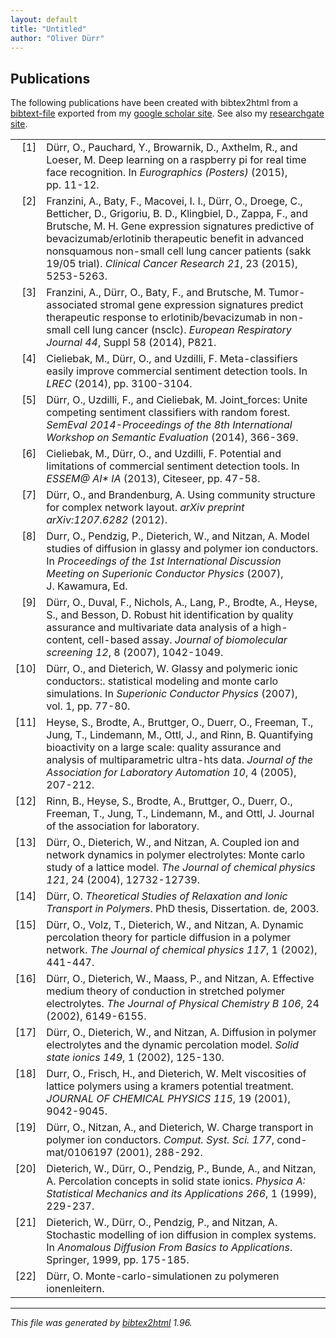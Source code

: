 ```yaml
---
layout: default
title: "Untitled"
author: "Oliver Dürr"
---
```


## Publications 
The following publications have been created with bibtex2html from a [bibtext-file](citations_bib.html) exported from my [google scholar site](https://scholar.google.ch/citations?user=T8hH3TMnFPwC&hl=de). See also my <a href="https://www.researchgate.net/profile/Oliver_Duerr">researchgate site</a>. 
  

<!-- This document was automatically generated with bibtex2html 1.96
     (see http://www.lri.fr/~filliatr/bibtex2html/),
     with the following command:
     ./bibtex2html -d -r -heveaurl -s acm -nolinks citations.bib  -->


<table>

<tr valign="top">
<td align="right" class="bibtexnumber">
[<a name="durr2015deep">1</a>]
</td>
<td class="bibtexitem">
D&uuml;rr, O., Pauchard, Y., Browarnik, D., Axthelm, R., and Loeser, M.
 Deep learning on a raspberry pi for real time face recognition.
 In <em>Eurographics (Posters)</em> (2015), pp.&nbsp;11-12.

</td>
</tr>


<tr valign="top">
<td align="right" class="bibtexnumber">
[<a name="franzini2015gene">2</a>]
</td>
<td class="bibtexitem">
Franzini, A., Baty, F., Macovei, I.&nbsp;I., D&uuml;rr, O., Droege, C.,
  Betticher, D., Grigoriu, B.&nbsp;D., Klingbiel, D., Zappa, F., and Brutsche,
  M.&nbsp;H.
 Gene expression signatures predictive of bevacizumab/erlotinib
  therapeutic benefit in advanced nonsquamous non-small cell lung cancer
  patients (sakk 19/05 trial).
 <em>Clinical Cancer Research 21</em>, 23 (2015), 5253-5263.

</td>
</tr>


<tr valign="top">
<td align="right" class="bibtexnumber">
[<a name="franzini2014tumor">3</a>]
</td>
<td class="bibtexitem">
Franzini, A., D&uuml;rr, O., Baty, F., and Brutsche, M.
 Tumor-associated stromal gene expression signatures predict
  therapeutic response to erlotinib/bevacizumab in non-small cell lung cancer
  (nsclc).
 <em>European Respiratory Journal 44</em>, Suppl 58 (2014), P821.

</td>
</tr>


<tr valign="top">
<td align="right" class="bibtexnumber">
[<a name="cieliebak2014meta">4</a>]
</td>
<td class="bibtexitem">
Cieliebak, M., D&uuml;rr, O., and Uzdilli, F.
 Meta-classifiers easily improve commercial sentiment detection tools.
 In <em>LREC</em> (2014), pp.&nbsp;3100-3104.

</td>
</tr>


<tr valign="top">
<td align="right" class="bibtexnumber">
[<a name="durr2014joint_forces">5</a>]
</td>
<td class="bibtexitem">
D&uuml;rr, O., Uzdilli, F., and Cieliebak, M.
 Joint_forces: Unite competing sentiment classifiers with random
  forest.
 <em>SemEval 2014-Proceedings of the 8th International Workshop on
  Semantic Evaluation</em> (2014), 366-369.

</td>
</tr>


<tr valign="top">
<td align="right" class="bibtexnumber">
[<a name="cieliebak2013potential">6</a>]
</td>
<td class="bibtexitem">
Cieliebak, M., D&uuml;rr, O., and Uzdilli, F.
 Potential and limitations of commercial sentiment detection tools.
 In <em>ESSEM@ AI* IA</em> (2013), Citeseer, pp.&nbsp;47-58.

</td>
</tr>


<tr valign="top">
<td align="right" class="bibtexnumber">
[<a name="durr2012using">7</a>]
</td>
<td class="bibtexitem">
D&uuml;rr, O., and Brandenburg, A.
 Using community structure for complex network layout.
 <em>arXiv preprint arXiv:1207.6282</em> (2012).

</td>
</tr>


<tr valign="top">
<td align="right" class="bibtexnumber">
[<a name="durr2001model">8</a>]
</td>
<td class="bibtexitem">
Durr, O., Pendzig, P., Dieterich, W., and Nitzan, A.
 Model studies of diffusion in glassy and polymer ion conductors.
 In <em>Proceedings of the 1st International Discussion Meeting on
  Superionic Conductor Physics</em> (2007), J.&nbsp;Kawamura, Ed.

</td>
</tr>


<tr valign="top">
<td align="right" class="bibtexnumber">
[<a name="durr2007robust">9</a>]
</td>
<td class="bibtexitem">
D&uuml;rr, O., Duval, F., Nichols, A., Lang, P., Brodte, A., Heyse, S., and
  Besson, D.
 Robust hit identification by quality assurance and multivariate data
  analysis of a high-content, cell-based assay.
 <em>Journal of biomolecular screening 12</em>, 8 (2007), 1042-1049.

</td>
</tr>


<tr valign="top">
<td align="right" class="bibtexnumber">
[<a name="durr2007glassy">10</a>]
</td>
<td class="bibtexitem">
D&uuml;rr, O., and Dieterich, W.
 Glassy and polymeric ionic conductors:. statistical modeling and
  monte carlo simulations.
 In <em>Superionic Conductor Physics</em> (2007), vol.&nbsp;1, pp.&nbsp;77-80.

</td>
</tr>


<tr valign="top">
<td align="right" class="bibtexnumber">
[<a name="heyse2005quantifying">11</a>]
</td>
<td class="bibtexitem">
Heyse, S., Brodte, A., Bruttger, O., Duerr, O., Freeman, T., Jung, T.,
  Lindemann, M., Ottl, J., and Rinn, B.
 Quantifying bioactivity on a large scale: quality assurance and
  analysis of multiparametric ultra-hts data.
 <em>Journal of the Association for Laboratory Automation 10</em>, 4
  (2005), 207-212.

</td>
</tr>


<tr valign="top">
<td align="right" class="bibtexnumber">
[<a name="rinn2005journal">12</a>]
</td>
<td class="bibtexitem">
Rinn, B., Heyse, S., Brodte, A., Bruttger, O., Duerr, O., Freeman, T.,
  Jung, T., Lindemann, M., and Ottl, J.
 Journal of the association for laboratory.

</td>
</tr>


<tr valign="top">
<td align="right" class="bibtexnumber">
[<a name="durr2004coupled">13</a>]
</td>
<td class="bibtexitem">
D&uuml;rr, O., Dieterich, W., and Nitzan, A.
 Coupled ion and network dynamics in polymer electrolytes: Monte carlo
  study of a lattice model.
 <em>The Journal of chemical physics 121</em>, 24 (2004), 12732-12739.

</td>
</tr>


<tr valign="top">
<td align="right" class="bibtexnumber">
[<a name="durr2003theoretical">14</a>]
</td>
<td class="bibtexitem">
D&uuml;rr, O.
 <em>Theoretical Studies of Relaxation and Ionic Transport in
  Polymers</em>.
 PhD thesis, Dissertation. de, 2003.

</td>
</tr>


<tr valign="top">
<td align="right" class="bibtexnumber">
[<a name="durr2002dynamic">15</a>]
</td>
<td class="bibtexitem">
D&uuml;rr, O., Volz, T., Dieterich, W., and Nitzan, A.
 Dynamic percolation theory for particle diffusion in a polymer
  network.
 <em>The Journal of chemical physics 117</em>, 1 (2002), 441-447.

</td>
</tr>


<tr valign="top">
<td align="right" class="bibtexnumber">
[<a name="durr2002effective">16</a>]
</td>
<td class="bibtexitem">
D&uuml;rr, O., Dieterich, W., Maass, P., and Nitzan, A.
 Effective medium theory of conduction in stretched polymer
  electrolytes.
 <em>The Journal of Physical Chemistry B 106</em>, 24 (2002), 6149-6155.

</td>
</tr>


<tr valign="top">
<td align="right" class="bibtexnumber">
[<a name="durr2002diffusion">17</a>]
</td>
<td class="bibtexitem">
D&uuml;rr, O., Dieterich, W., and Nitzan, A.
 Diffusion in polymer electrolytes and the dynamic percolation model.
 <em>Solid state ionics 149</em>, 1 (2002), 125-130.

</td>
</tr>


<tr valign="top">
<td align="right" class="bibtexnumber">
[<a name="durr2001melt">18</a>]
</td>
<td class="bibtexitem">
Durr, O., Frisch, H., and Dieterich, W.
 Melt viscosities of lattice polymers using a kramers potential
  treatment.
 <em>JOURNAL OF CHEMICAL PHYSICS 115</em>, 19 (2001), 9042-9045.

</td>
</tr>


<tr valign="top">
<td align="right" class="bibtexnumber">
[<a name="durr2001charge">19</a>]
</td>
<td class="bibtexitem">
D&uuml;rr, O., Nitzan, A., and Dieterich, W.
 Charge transport in polymer ion conductors.
 <em>Comput. Syst. Sci. 177</em>, cond-mat/0106197 (2001), 288-292.

</td>
</tr>


<tr valign="top">
<td align="right" class="bibtexnumber">
[<a name="dieterich1999percolation">20</a>]
</td>
<td class="bibtexitem">
Dieterich, W., D&uuml;rr, O., Pendzig, P., Bunde, A., and Nitzan, A.
 Percolation concepts in solid state ionics.
 <em>Physica A: Statistical Mechanics and its Applications 266</em>, 1
  (1999), 229-237.

</td>
</tr>


<tr valign="top">
<td align="right" class="bibtexnumber">
[<a name="dieterich1999stochastic">21</a>]
</td>
<td class="bibtexitem">
Dieterich, W., D&uuml;rr, O., Pendzig, P., and Nitzan, A.
 Stochastic modelling of ion diffusion in complex systems.
 In <em>Anomalous Diffusion From Basics to Applications</em>. Springer,
  1999, pp.&nbsp;175-185.

</td>
</tr>


<tr valign="top">
<td align="right" class="bibtexnumber">
[<a name="durr1998monte">22</a>]
</td>
<td class="bibtexitem">
D&uuml;rr, O.
 Monte-carlo-simulationen zu polymeren ionenleitern.

</td>
</tr>
</table><hr><p><em>This file was generated by
<a href="http://www.lri.fr/~filliatr/bibtex2html/">bibtex2html</a> 1.96.</em></p>
